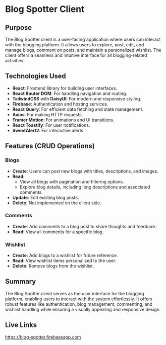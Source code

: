 # Blog Spotter Client

## Purpose
The Blog Spotter client is a user-facing application where users can interact with the blogging platform. It allows users to explore, post, edit, and manage blogs, comment on posts, and maintain a personalized wishlist. The client offers a seamless and intuitive interface for all blogging-related activities.

## Technologies Used
- **React**: Frontend library for building user interfaces.
- **React Router DOM**: For handling navigation and routing.
- **TailwindCSS** with **DaisyUI**: For modern and responsive styling.
- **Firebase**: Authentication and hosting services.
- **React Query**: For efficient data fetching and state management.
- **Axios**: For making HTTP requests.
- **Framer Motion**: For animations and UI transitions.
- **React Toastify**: For user notifications.
- **SweetAlert2**: For interactive alerts.

## Features (CRUD Operations)
### Blogs
- **Create**: Users can post new blogs with titles, descriptions, and images.
- **Read**: 
  - View all blogs with pagination and filtering options.
  - Explore blog details, including long descriptions and associated comments.
- **Update**: Edit existing blog posts.
- **Delete**: Not implemented on the client side.

### Comments
- **Create**: Add comments to a blog post to share thoughts and feedback.
- **Read**: View all comments for a specific blog.

### Wishlist
- **Create**: Add blogs to a wishlist for future reference.
- **Read**: View wishlist items personalized to the user.
- **Delete**: Remove blogs from the wishlist.

## Summary
The Blog Spotter client serves as the user interface for the blogging platform, enabling users to interact with the system effortlessly. It offers robust features like authentication, blog management, commenting, and wishlist handling while ensuring a visually appealing and responsive design.
## Live Links
https://blog-spotter.firebaseapp.com